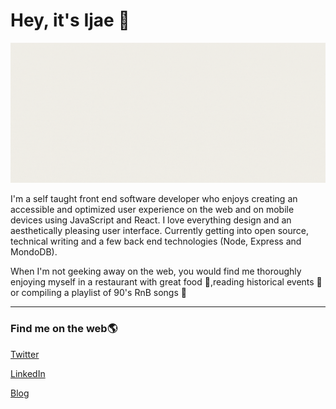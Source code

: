 # Hey, it's Ijae :blue_heart:

<img src="ijeomaemeruwa.gif" alt="ijeoma emeruwa gif" />

I'm a self taught front end software developer who enjoys creating an accessible and optimized user experience on the web and on mobile devices using JavaScript and React. I love everything design and an aesthetically pleasing user interface. Currently getting into open source, technical writing and a few back end technologies (Node, Express and MondoDB).

When I'm not geeking away on the web, you would find me thoroughly enjoying myself in a restaurant with great food :herb:,reading historical events :mag_right: or compiling a playlist of 90's RnB songs :low_brightness:

---

### Find me on the web:earth_americas: 

[Twitter](https://twitter.com/ijeomaemeruwa)

[LinkedIn](https://linkedin/in/ijeoma-emeruwa)

[Blog](https://helloijeoma.hashnode.dev)
